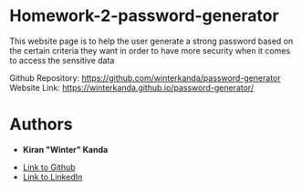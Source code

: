 # Homework-2-password-generator

This website page is to help the user generate a strong password based on the certain criteria they want in order to have more security when it comes to access the sensitive data

Github Repository: https://github.com/winterkanda/password-generator
Website Link: https://winterkanda.github.io/password-generator/

# Authors
* **Kiran "Winter" Kanda**
- [Link to Github](https://github.com/winterkanda/)
- [Link to LinkedIn](https://www.linkedin.com/in/kiran-winter-kanda/)